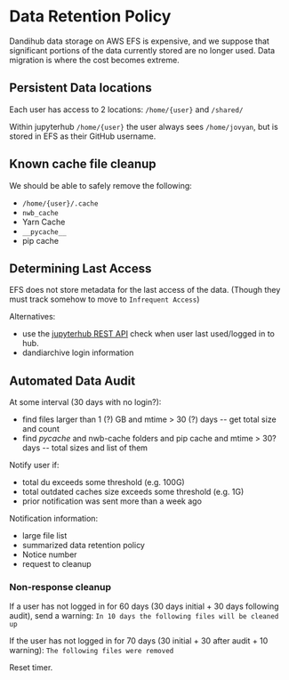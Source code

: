 # Data Retention Policy

Dandihub data storage on AWS EFS is expensive, and we suppose that significant portions of the data
currently stored are no longer used. Data migration is where the cost becomes extreme.

## Persistent Data locations

Each user has access to 2 locations: `/home/{user}` and `/shared/`

Within jupyterhub `/home/{user}` the user always sees `/home/jovyan`, but is stored in EFS as their GitHub
username.

## Known cache file cleanup 

We should be able to safely remove the following:
 - `/home/{user}/.cache`
 - `nwb_cache` 
 - Yarn Cache
 - `__pycache__`
 - pip cache


## Determining Last Access

EFS does not store metadata for the last access of the data. (Though they must track somehow to move
to `Infrequent Access`)

Alternatives: 
 - use the [jupyterhub REST API](https://jupyterhub.readthedocs.io/en/stable/reference/rest-api.html#operation/get-users) check when user last used/logged in to hub.
 - dandiarchive login information

## Automated Data Audit

At some interval (30 days with no login?):
   - find files larger than 1 (?) GB and mtime > 30 (?) days -- get total size and count
   - find _pycache_ and nwb-cache folders and pip cache and mtime > 30? days -- total sizes and list of them

Notify user if:
   - total du exceeds some threshold (e.g. 100G)
   - total outdated caches size exceeds some threshold (e.g. 1G)
   - prior notification was sent more than a week ago

Notification information:
   - large file list
   - summarized data retention policy
   - Notice number
   - request to cleanup

### Non-response cleanup 

If a user has not logged in for 60 days (30 days initial + 30 days following audit), send a warning: 
`In 10 days the following files will be cleaned up`

If the user has not logged in for 70 days (30 initial + 30 after audit + 10 warning):
`The following files were removed`

Reset timer. 
